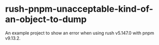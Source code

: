 # rush-pnpm-unacceptable-kind-of-an-object-to-dump
An example project to show an error when using rush v5.147.0 with pnpm v9.13.2.
